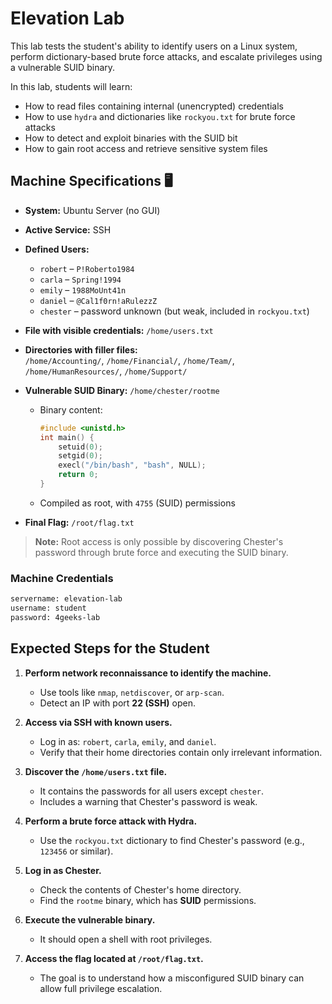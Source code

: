 # Elevation Lab

This lab tests the student's ability to identify users on a Linux system, perform dictionary-based brute force attacks, and escalate privileges using a vulnerable SUID binary.

In this lab, students will learn:

- How to read files containing internal (unencrypted) credentials
- How to use `hydra` and dictionaries like `rockyou.txt` for brute force attacks
- How to detect and exploit binaries with the SUID bit
- How to gain root access and retrieve sensitive system files

## Machine Specifications 🖥️

- **System:** Ubuntu Server (no GUI)
- **Active Service:** SSH
- **Defined Users:**  
    - `robert` – `P!Roberto1984`  
    - `carla` – `Spring!1994`  
    - `emily` – `1988MoUnt41n`  
    - `daniel` – `@Cal1f0rn!aRulezzZ`  
    - `chester` – password unknown (but weak, included in `rockyou.txt`)

- **File with visible credentials:** `/home/users.txt`
- **Directories with filler files:**  
    `/home/Accounting/`, `/home/Financial/`, `/home/Team/`, `/home/HumanResources/`, `/home/Support/`

- **Vulnerable SUID Binary:** `/home/chester/rootme`
    - Binary content:
        ```c
        #include <unistd.h>
        int main() {
            setuid(0);
            setgid(0);
            execl("/bin/bash", "bash", NULL);
            return 0;
        }
        ```
    - Compiled as root, with `4755` (SUID) permissions

- **Final Flag:** `/root/flag.txt`

> **Note:** Root access is only possible by discovering Chester's password through brute force and executing the SUID binary.

### Machine Credentials

```bash
servername: elevation-lab
username: student
password: 4geeks-lab
```

## Expected Steps for the Student

1. **Perform network reconnaissance to identify the machine.**
     - Use tools like `nmap`, `netdiscover`, or `arp-scan`.
     - Detect an IP with port **22 (SSH)** open.

2. **Access via SSH with known users.**
     - Log in as: `robert`, `carla`, `emily`, and `daniel`.
     - Verify that their home directories contain only irrelevant information.

3. **Discover the `/home/users.txt` file.**
     - It contains the passwords for all users except `chester`.
     - Includes a warning that Chester's password is weak.

4. **Perform a brute force attack with Hydra.**
     - Use the `rockyou.txt` dictionary to find Chester's password (e.g., `123456` or similar).

5. **Log in as Chester.**
     - Check the contents of Chester's home directory.
     - Find the `rootme` binary, which has **SUID** permissions.

6. **Execute the vulnerable binary.**
     - It should open a shell with root privileges.

7. **Access the flag located at `/root/flag.txt`.**
     - The goal is to understand how a misconfigured SUID binary can allow full privilege escalation.
